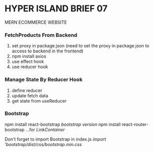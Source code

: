 # HYPER ISLAND BRIEF 07

MERN ECOMMERCE WEBSITE

### FetchProducts From Backend

1. set proxy in package.json (need to set the proxy in package.json to access to backend in the frontend)
2. npm install axios
3. use effect hook
4. use reducer hook

### Manage State By Reducer Hook

1. define reducer
2. update fetch data
3. get state from useReducer

### Bootstrap

npm install react-bootstrap _bootstrap version_
npm install react-router-bootstrap ...for _LinkContainer_

Don't forget to import Bootstrap in index.js _import 'bootstrap/dist/css/bootstrap.min.css_

